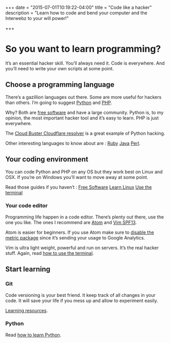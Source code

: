 +++
date = "2015-07-01T10:19:22-04:00"
title = "Code like a hacker"
description = "Learn how to code and bend your computer and the Interwebz to your will power!"

+++

# So you want to learn programming?

It’s an essential hacker skill. You’ll always need it. Code is everywhere. And you’ll need to write your own scripts at some point.

## Choose a programming language

There’s a gazillion languages out there. Some are more useful for hackers than others. I’m going to suggest [Python](https://www.python.org/) and [PHP](https://secure.php.net/).

Why? Both are [free software](/notes/freesoftware) and have a large community. Python is, to my opinion, the most important hacker tool and it’s easy to learn. PHP is just everywhere.

The [Cloud Buster Cloudflare resolver](/github/cloudflare-resolver/) is a great example of Python hacking.

Other interesting languages to know about are : [Ruby](https://www.ruby-lang.org/en/) [Java](https://www.java.com/en/) [Perl](https://www.perl.org/).

## Your coding environment

You can code Python and PHP on any OS but they work best on Linux and OSX. If you’re on Windows you’ll want to move away at some point.

Read those guides if you haven’t : [Free Software](/notes/freesoftware) [Learn Linux](/howto/linux) [Use the terminal](/howto/terminal)

### Your code editor

Programming life happen in a code editor. There’s plenty out there, use the one you like. The ones I recommend are [Atom](https://atom.io/) and [Vim SPF13](http://vim.spf13.com/).

Atom is easier for beginners. If you use Atom make sure to [disable the metric package](https://github.com/atom/metrics) since it’s sending your usage to Google Analytics.

Vim is ultra light weight, powerful and run on servers. It’s the real hacker stuff. Again, read [how to use the terminal](/howto/terminal).

## Start learning

### Git

Code versioning is your best friend. It keep track of all changes in your code. It will save your life if you mess up and allow to experiment easily.

[Learning resources](https://www.codeschool.com/courses/try-git).

### Python

Read [how to learn Python](/howto/python).

